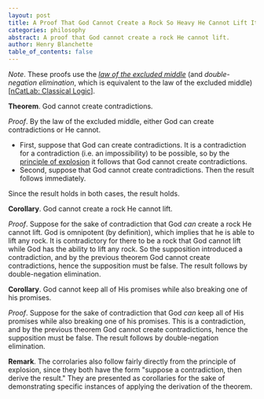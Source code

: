 ```yaml
---
layout: post
title: A Proof That God Cannot Create a Rock So Heavy He Cannot Lift It
categories: philosophy
abstract: A proof that God cannot create a rock He cannot lift.
author: Henry Blanchette
table_of_contents: false
---
```


_Note_. These proofs use the
_[law of the excluded middle](https://ncatlab.org/nlab/show/excluded+middle)_
(and _double-negation elimination_, which is equivalent to the law of the
excluded middle)
[[nCatLab: Classical Logic](https://ncatlab.org/nlab/show/classical+logic)].

**Theorem**. God cannot create contradictions.

_Proof_. By the law of the excluded middle, either God can create contradictions
or He cannot.

- First, suppose that God can create contradictions. It is a contradiction for a
  contradiction (i.e. an impossibility) to be possible, so by the
  [principle of explosion](https://en.wikipedia.org/wiki/Principle_of_explosion)
  it follows that God cannot create contradictions.
- Second, suppose that God cannot create contradictions. Then the result follows
  immediately.

Since the result holds in both cases, the result holds.

**Corollary**. God cannot create a rock He cannot lift.

_Proof_. Suppose for the sake of contradiction that God _can_ create a rock He
cannot lift. God is omnipotent (by definition), which implies that he is able to
lift any rock. It is contradictory for there to be a rock that God cannot lift
while God has the ability to lift any rock. So the supposition introduced a
contradiction, and by the previous theorem God cannot create contradictions,
hence the supposition must be false. The result follows by double-negation
elimination.

**Corollary**. God cannot keep all of His promises while also breaking one of
his promises.

_Proof_. Suppose for the sake of contradiction that God _can_ keep all of His
promises while also breaking one of his promises. This is a contradiction, and
by the previous theorem God cannot create contradictions, hence the supposition
must be false. The result follows by double-negation elimination.

**Remark**. The corrolaries also follow fairly directly from the principle of
explosion, since they both have the form "suppose a contradiction, then derive
the result." They are presented as corollaries for the sake of demonstrating
specific instances of applying the derivation of the theorem.
